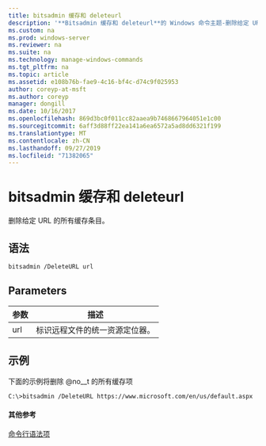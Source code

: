 ```yaml
---
title: bitsadmin 缓存和 deleteurl
description: '**Bitsadmin 缓存和 deleteurl**的 Windows 命令主题-删除给定 URL 的所有缓存条目。'
ms.custom: na
ms.prod: windows-server
ms.reviewer: na
ms.suite: na
ms.technology: manage-windows-commands
ms.tgt_pltfrm: na
ms.topic: article
ms.assetid: e108b76b-fae9-4c16-bf4c-d74c9f025953
author: coreyp-at-msft
ms.author: coreyp
manager: dongill
ms.date: 10/16/2017
ms.openlocfilehash: 869d3bc0f011cc82aaea9b7468667964051e1c00
ms.sourcegitcommit: 6aff3d88ff22ea141a6ea6572a5ad8dd6321f199
ms.translationtype: MT
ms.contentlocale: zh-CN
ms.lasthandoff: 09/27/2019
ms.locfileid: "71382065"
---
```

# <a name="bitsadmin-cache-and-deleteurl"></a>bitsadmin 缓存和 deleteurl



删除给定 URL 的所有缓存条目。

## <a name="syntax"></a>语法

```
bitsadmin /DeleteURL url
```

## <a name="parameters"></a>Parameters

|参数|描述|
|---------|-----------|
|url|标识远程文件的统一资源定位器。|

## <a name="BKMK_examples"></a>示例

下面的示例将删除 @no__t 的所有缓存项
```
C:\>bitsadmin /DeleteURL https://www.microsoft.com/en/us/default.aspx 
```

#### <a name="additional-references"></a>其他参考

[命令行语法项](command-line-syntax-key.md)